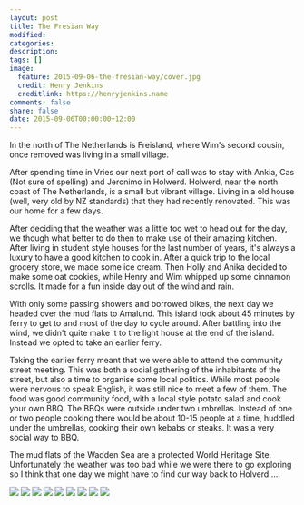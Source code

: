 ```yaml
---
layout: post
title: The Fresian Way
modified:
categories:
description:
tags: []
image:
  feature: 2015-09-06-the-fresian-way/cover.jpg
  credit: Henry Jenkins
  creditlink: https://henryjenkins.name
comments: false
share: false
date: 2015-09-06T00:00:00+12:00
---
```


In the north of The Netherlands is Freisland, where Wim's second cousin, once
removed was living in a small village.

After spending time in Vries our next port of call was to stay with Ankia,
Cas (Not sure of spelling) and Jeronimo in Holwerd. Holwerd, near the
north coast of The Netherlands, is a small but vibrant village. Living in a
old house (well, very old by NZ standards) that they had recently renovated.
This was our home for a few days.

After deciding that the weather was a little too wet to head out for the day,
we though what better to do then to make use of their amazing kitchen.
After living in student style houses for the last number of years, it's
always a luxury to have a good kitchen to cook in. After a quick trip to the
local grocery store, we made some ice cream. Then Holly and Anika decided to
make some oat cookies, while Henry and Wim whipped up some cinnamon scrolls. It
made for a fun inside day out of the wind and rain.

With only some passing showers and borrowed bikes, the next day we headed over
the mud flats to Amalund. This island took about 45 minutes by ferry to get to
and most of the day to cycle around. After battling into the wind, we didn't
quite make it to the light house at the end of the island. Instead we opted to
take an earlier ferry.

Taking the earlier ferry meant that we were able to attend the community street
meeting. This was both a social gathering of the inhabitants of the street, but
also a time to organise some local politics. While most people were nervous to
speak English, it was still nice to meet a few of them. The food was good
community food, with a local style potato salad and cook your own BBQ. The BBQs
were outside under two umbrellas. Instead of one or two people cooking there would
be about 10-15 people at a time, huddled under the umbrellas, cooking their own
kebabs or steaks. It was a very social way to BBQ.

The mud flats of the Wadden Sea are a protected World Heritage Site.
Unfortunately the weather was too bad while we were there to go exploring
so I think that one day we might have to find our way back to Holverd.....

<img src="/images/2015-09-06-the-fresian-way/IMG_20150905_155002_640px.jpg">

<img src="/images/2015-09-06-the-fresian-way/IMG_20150903_160051_640px.jpg">

<img src="/images/2015-09-06-the-fresian-way/IMG_20150905_203741_640px.jpg">

<img src="/images/2015-09-06-the-fresian-way/IMG_20150905_132251_640px.jpg">

<img src="/images/2015-09-06-the-fresian-way/IMG_20150904_180933_640px.jpg">

<img src="/images/2015-09-06-the-fresian-way/IMG_20150905_132120_640px.jpg">

<img src="/images/2015-09-06-the-fresian-way/IMG_20150905_114320_640px.jpg">

<img src="/images/2015-09-06-the-fresian-way/IMG_20150904_190340_640px.jpg">

<img src="/images/2015-09-06-the-fresian-way/IMG_20150905_100202_640px.jpg">

